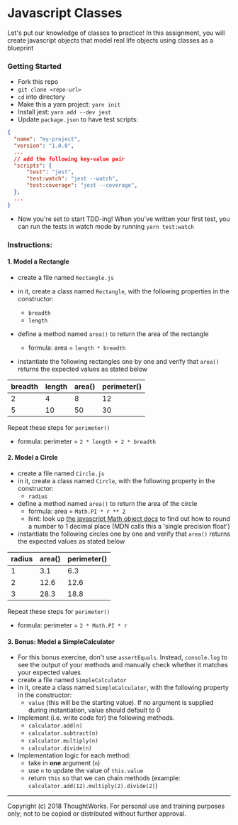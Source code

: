 # Javascript Classes

Let's put our knowledge of classes to practice! In this assignment, you will create javascript objects that model real life objects using classes as a blueprint

### Getting Started
- Fork this repo
- `git clone <repo-url>` 
- `cd` into directory
- Make this a yarn project: `yarn init`
- Install jest: `yarn add --dev jest`
- Update `package.json` to have test scripts:
```json
{
  "name": "my-project",
  "version": "1.0.0",
  ...
  // add the following key-value pair
  "scripts": {
      "test": "jest",     
      "test:watch": "jest --watch",
      "test:coverage": "jest --coverage",
  },
  ...
}
```
- Now you're set to start TDD-ing! When you've written your first test, you can run the tests in watch mode by running `yarn test:watch`

### Instructions:

#### 1. Model a Rectangle
- create a file named `Rectangle.js`
- in it, create a class named `Rectangle`, with the following properties in the constructor:
    - `breadth`
    - `length`
- define a method named `area()` to return the area of the rectangle
    - formula: area = `length * breadth`
    
- instantiate the following rectangles one by one and verify that `area()` returns the expected values as stated below

| breadth | length | area() | perimeter() |
|-|-|-|-|
|2|4|8|12|
|5|10|50|30|

Repeat these steps for `perimeter()`
- formula: perimeter = `2 * length + 2 * breadth`

#### 2. Model a Circle
- create a file named `Circle.js`
- in it, create a class named `Circle`, with the following property in the constructor:
    - `radius`
- define a method named `area()` to return the area of the circle
    - formula: area = `Math.PI * r ** 2`
    - hint: look up [the javascript Math object docs](https://developer.mozilla.org/en-US/docs/Web/JavaScript/Reference/Global_Objects/Math) to find out how to round a number to 1 decimal place (MDN calls this a 'single precision float')
- instantiate the following circles one by one and verify that `area()` returns the expected values as stated below

| radius | area() | perimeter() |
|-|-|-|
|1|3.1|6.3|
|2|12.6|12.6|
|3|28.3|18.8|

Repeat these steps for `perimeter()`
- formula: perimeter = `2 * Math.PI * r`

#### 3. Bonus: Model a SimpleCalculator
- For this bonus exercise, don't use `assertEquals`. Instead, `console.log` to see the output of your methods and manually check whether it matches your expected values
- create a file named `SimpleCalculator`
- in it, create a class named `SimpleCalculator`, with the following property in the constructor:
    - `value` (this will be the starting value). If no argument is supplied during instantiation, value should default to 0
- Implement (i.e. write code for) the following methods.
    - `calculator.add(n)`
    - `calculator.subtract(n)`
    - `calculator.multiply(n)`
    - `calculator.divide(n)`
- Implementation logic for each method: 
    - take in **one** argument (`n`)
    - use `n` to update the value of `this.value`
    - return `this` so that we can chain methods (example: `calculator.add(12).multiply(2).divide(2)`)

---
Copyright (c) 2018 ThoughtWorks. For personal use and training purposes only; not to be copied or distributed without further approval.
